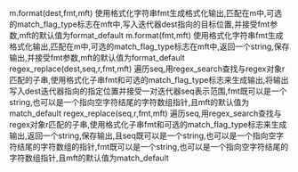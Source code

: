 m.format(dest,fmt,mft)              使用格式化字符串fmt生成格式化输出,匹配在m中,可选的match_flag_type标志在mft中,写入迭代器dest指向的目标位置,并接受fmt参数,mft的默认值为format_default
m.format(fmt,mft)                   使用格式化字符串fmt生成格式化输出,匹配在m中,可选的match_flag_type标志在mft中,返回一个string,保存输出,并接受fmt参数,mft的默认值为format_default
regex_replace(dest,seq,r,fmt,mft)   遍历seq,用regex_search查找与regex对象r匹配的子串,使用格式化子串fmt和可选的match_flag_type标志来生成输出,将输出写入dest迭代器指向的指定位置并接受一对迭代器seq表示范围,fmt既可以是一个string,也可以是一个指向空字符结尾的字符数组指针,且mft的默认值为match_default
regex_replace(seq,r,fmt,mft)        遍历seq,用regex_search查找与regex对象r匹配的子串,使用格式化子串fmt和可选的match_flag_type标志来生成输出,返回一个string,保存输出,且seq既可以是一个string,也可以是一个指向空字符结尾的字符数组的指针,fmt既可以是一个string,也可以是一个指向空字符结尾的字符数组指针,且mft的默认值为match_default
